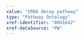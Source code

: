 ```yaml
---
value: "tRNA decay pathway"
type: "Pathway Ontology"
xref-identifier: "0001642"
xref-dataSource: "PW"
---
```

